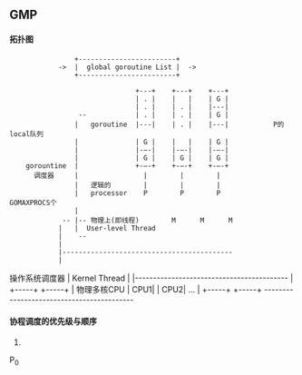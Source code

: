 ## GMP

#### 拓扑图

                    +------------------------+
                ->  |  global goroutine List |  ->
                    +------------------------+

                                   +---+    +---+    +---+
                                   | . |    |   |    | G |
                                   | . |    | . |    |---|
                     --            | . |    | . |    | G |
                    |   goroutine  |---|    | . |    |---|           P的local队列
                    |              | G |    |   |    | G |
                    |              |-—-|    |-—-|    |-—-|
                    |              | G |    | G |    | G |
        gorountine  |              +-—-+    +-—-+    +-—-+
          调度器     |                |        |        |
                    |   逻辑的        |        |        |
                    |   processor    P        P        P            GOMAXPROCS个
                    |
                 -- |-- 物理上(即线程)        M      M      M
                |   |  User-level Thread
                |    --
                |
                |------------------------------------------
                |
操作系统调度器    |       Kernel Thread
                |
                |------------------------------------------
                |                  +-----+  +-----+
                |    物理多核CPU    | CPU1|  | CPU2|   ...
                |                  +-----+  +-----+
                 ------------------------------------------


#### 协程调度的优先级与顺序
1. 
 
P<sub>0</sub>      
>>>